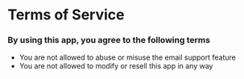 # Terms of Service

### By using this app, you agree to the following terms

- You are not allowed to abuse or misuse the email support feature
- You are not allowed to modify or resell this app in any way

